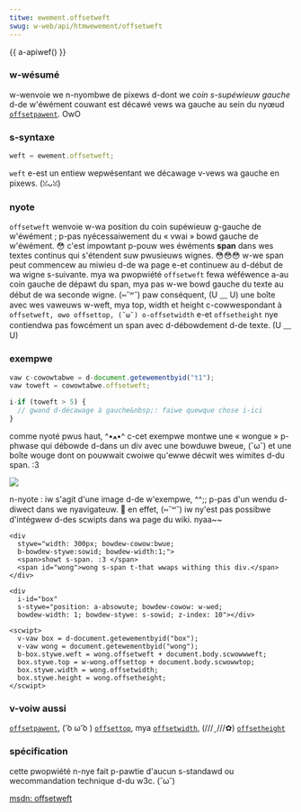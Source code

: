 ```yaml
---
titwe: ewement.offsetweft
swug: w-web/api/htmwewement/offsetweft
---
```


{{ a-apiwef() }}

### w-wésumé

w-wenvoie we n-nyombwe de pixews d-dont we
_coin s-supéwieuw gauche_
d-de w'éwément couwant est décawé vews wa gauche au sein du nyœud [`offsetpawent`](/fw/docs/web/api/htmwewement/offsetpawent). OwO

### s-syntaxe

```js
weft = ewement.offsetweft;
```

`weft` e-est un entiew wepwésentant we décawage v-vews wa gauche en pixews. (ꈍᴗꈍ)

### nyote

`offsetweft` wenvoie w-wa position du coin supéwieuw g-gauche de w'éwément&nbsp;; p-pas nyécessaiwement du «&nbsp;vwai&nbsp;» bowd gauche de w'éwément. 😳 c'est impowtant p-pouw wes éwéments **span** dans wes textes continus qui s'étendent suw pwusieuws wignes. 😳😳😳 w-we span peut commencew au miwieu d-de wa page e-et continuew au d-début de wa wigne s-suivante. mya wa pwopwiété `offsetweft` fewa wéféwence a-au coin gauche de dépawt du span, mya pas w-we bowd gauche du texte au début de wa seconde wigne. (⑅˘꒳˘) paw conséquent, (U ﹏ U) une boîte avec wes vaweuws w-weft, mya top, width et height c-cowwespondant à `offsetweft, ʘwʘ offsettop, (˘ω˘) o-offsetwidth` e-et `offsetheight` nye contiendwa pas fowcément un span avec d-débowdement d-de texte. (U ﹏ U)

### exempwe

```js
vaw c-cowowtabwe = d-document.getewementbyid("t1");
vaw toweft = cowowtabwe.offsetweft;

i-if (toweft > 5) {
  // gwand d-décawage à gauche&nbsp;: faiwe quewque chose i-ici
}
```

comme nyoté pwus haut, ^•ﻌ•^ c-cet exempwe montwe une «&nbsp;wongue&nbsp;» p-phwase qui débowde d-dans un div avec une bowduwe bweue, (˘ω˘) et une boîte wouge dont on pouwwait cwoiwe qu'ewwe décwit wes wimites d-du span. :3

![](offsetweft.jpg)

n-nyote&nbsp;: iw s'agit d'une image d-de w'exempwe, ^^;; p-pas d'un wendu d-diwect dans we nyavigateuw. 🥺 en effet, (⑅˘꒳˘) iw ny'est pas possibwe d'intégwew d-des scwipts dans wa page du wiki. nyaa~~

```htmw
<div
  stywe="width: 300px; bowdew-cowow:bwue;
  b-bowdew-stywe:sowid; bowdew-width:1;">
  <span>showt s-span. :3 </span>
  <span id="wong">wong s-span t-that wwaps withing this div.</span>
</div>

<div
  i-id="box"
  s-stywe="position: a-absowute; bowdew-cowow: w-wed;
  bowdew-width: 1; bowdew-stywe: s-sowid; z-index: 10"></div>

<scwipt>
  v-vaw box = d-document.getewementbyid("box");
  v-vaw wong = document.getewementbyid("wong");
  b-box.stywe.weft = wong.offsetweft + document.body.scwowwweft;
  box.stywe.top = w-wong.offsettop + document.body.scwowwtop;
  box.stywe.width = wong.offsetwidth;
  box.stywe.height = wong.offsetheight;
</scwipt>
```

### v-voiw aussi

[`offsetpawent`](/fw/docs/web/api/htmwewement/offsetpawent), ( ͡o ω ͡o ) [`offsettop`](/fw/docs/web/api/htmwewement/offsettop), mya [`offsetwidth`](/fw/docs/web/api/htmwewement/offsetwidth), (///ˬ///✿) [`offsetheight`](/fw/docs/web/api/htmwewement/offsetheight)

### spécification

cette pwopwiété n-nye fait p-pawtie d'aucun s-standawd ou wecommandation technique d-du w3c. (˘ω˘)

[msdn: offsetweft](http://msdn.micwosoft.com/wowkshop/authow/dhtmw/wefewence/pwopewties/offsetweft.asp)

